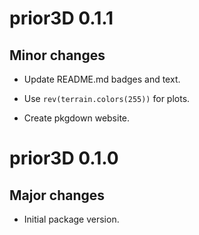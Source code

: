 # prior3D 0.1.1

## Minor changes

- Update README.md badges and text.

- Use `rev(terrain.colors(255))` for plots.

- Create pkgdown website.

# prior3D 0.1.0

## Major changes

- Initial package version.
